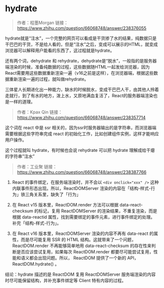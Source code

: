 # hydrate

> 作者：程墨Morgan 链接：https://www.zhihu.com/question/66068748/answer/238376055

hydrate就是“注水”，一个完整的网页可以看成是干货掺了水的结果，纯数据只是干巴巴的干货，不是给人看的，但是“注水”之后，变成可以展示的HTML，就变成浏览器可以解释用户能看的东西了，这过程就是hydrate。

还有两个词，dehydrate 和 rehydrate，dehydrate是“脱水”，一般指的是服务器端渲染的时候，准备纯数据的过程，这些数据随HTML一起发给浏览器，因为React需要用这些数据重新渲染一遍（v16之前是这样），在浏览器端，根据这些数据重新渲染一遍的过程，就叫做rehydrate。

三体星人长期进化出一种能力，缺水的时候脱水，变成干巴巴人干，由其他人拎着走就行，到了有水的地方，泼上水，又原地满血复活了，React的服务器端渲染也是一样的道理。


> 作者：Kpax Qin 链接：https://www.zhihu.com/question/66068748/answer/238357714

这个词在 react 中是 ssr 相关的，因为ssr时服务器输出的是字符串，而浏览器端需要根据这些字符串完成 react 的初始化工作，比如创建组件实例，这样才能响应用户操作。

这个过程就叫 hydrate，有时候也会说 rehydrate 可以把 hydrate 理解成给干瘪的字符串”注水”

> 作者：工业聚 链接：https://www.zhihu.com/question/66068748/answer/238387766

1. React 的事件绑定，在服务端渲染时，并不会以 `<div onclick="xxx" />` 这种内联事件形态出现。所以，ReactDOMServer 渲染的内容在「结构-样式-行为」铁三角关系里，缺失了「行为」

2. 在 React v15 版本里，ReactDOM.render 方法可以根据 data-react-checksum 的标记，复用 ReactDOMServer 的渲染结果，不重复渲染，而是根据 data-reactid 属性，找到需要绑定的事件元素，进行事件绑定的处理。补完「结构-样式-行为」。

3. 在 React v16 版本里，ReactDOMServer 渲染的内容不再有 data-react 的属性，而是尽可能复用 SSR 的 HTML 结构。这就带来了一个问题，ReactDOM.render 不再能够简单地用 data-react-checksum 的存在性来判断是否应该尝试复用，如果每次 ReactDOM.render 都要尽可能尝试复用，性能和语义都会出现问题。所以， ReactDOM 提供了一个新的 API， ReactDOM.hydrate() 。


结论：hydrate 描述的是 ReactDOM 复用 ReactDOMServer 服务端渲染的内容时尽可能保留结构，并补充事件绑定等 Client 特有内容的过程。